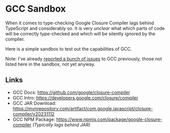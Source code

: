 # GCC Sandbox

When it comes to type-checking Google Closure Compiler lags behind TypeScript
and considerably so. It is very _unclear_ what which parts of code will be
correctly type-checked and which will be silently ignored by the compiler.

Here is a simple sandbox to test out the capabilities of GCC.

Note: I've already [reported a bunch of issues](https://github.com/google/closure-compiler/issues?q=is%3Aissue+author%3Afingerartur) to GCC previously, those not listed here
in the sandbox, not yet anyway.

## Links

- GCC Docs: https://github.com/google/closure-compiler
- GCC Intro: https://developers.google.com/closure/compiler
- GCC JAR Download: https://mvnrepository.com/artifact/com.google.javascript/closure-compiler/v20231112
- GCC NPM Package: https://www.npmjs.com/package/google-closure-compiler _(Typically lags behind JAR)_
